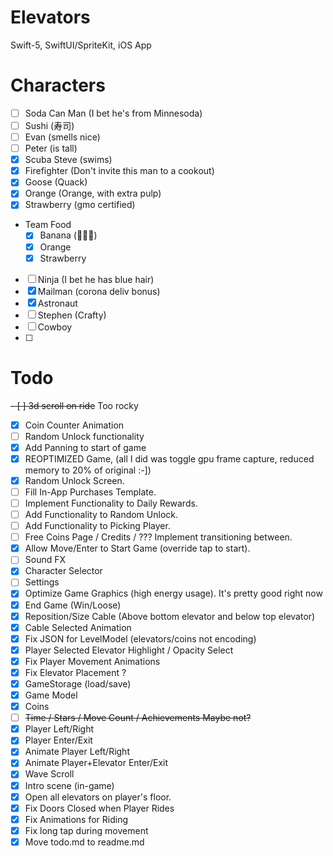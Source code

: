 # Elevators
Swift-5, SwiftUI/SpriteKit, iOS App

# Characters
- [ ] Soda Can Man (I bet he's from Minnesoda)
- [ ] Sushi (寿司)
- [ ] Evan (smells nice)
- [ ] Peter (is tall)
- [x] Scuba Steve (swims)
- [x] Firefighter (Don't invite this man to a cookout)
- [x] Goose (Quack)
- [x] Orange (Orange, with extra pulp)
- [x] Strawberry (gmo certified)
- Team Food
  - [x] Banana (🍌🦍🥵)
  - [x] Orange
  - [x] Strawberry
- [ ] Ninja (I bet he has blue hair)
- [x] Mailman (corona deliv bonus)
- [x] Astronaut
- [ ] Stephen (Crafty)
- [ ] Cowboy
- [ ] 

# Todo
~~- [ ] 3d scroll on ride~~ Too rocky
- [x] Coin Counter Animation
- [ ] Random Unlock functionality
- [x] Add Panning to start of game
- [x] REOPTIMIZED Game, (all I did was toggle gpu frame capture, reduced memory to 20% of original :-])
- [x] Random Unlock Screen.
- [ ] Fill In-App Purchases Template.
- [ ] Implement Functionality to Daily Rewards.
- [ ] Add Functionality to Random Unlock.
- [ ] Add Functionality to Picking Player.
- [ ] Free Coins Page / Credits / ??? Implement transitioning between.
- [x] Allow Move/Enter to Start Game (override tap to start).
- [ ] Sound FX
- [x] Character Selector
- [ ] Settings
- [x] Optimize Game Graphics (high energy usage). It's pretty good right now
- [x] End Game (Win/Loose)
- [x] Reposition/Size Cable (Above bottom elevator and below top elevator)
- [x] Cable Selected Animation
- [x] Fix JSON for LevelModel (elevators/coins not encoding)
- [x] Player Selected Elevator Highlight / Opacity Select
- [x] Fix Player Movement Animations
- [x] Fix Elevator Placement ?
- [x] GameStorage (load/save)
- [x] Game Model
- [x] Coins
- [ ] ~~Time / Stars / Move Count / Achievements      Maybe not?~~
- [x] Player Left/Right
- [x] Player Enter/Exit
- [x] Animate Player Left/Right
- [x] Animate Player+Elevator Enter/Exit
- [x] Wave Scroll
- [x] Intro scene (in-game)
- [x] Open all elevators on player's floor.
- [x] Fix Doors Closed when Player Rides
- [x] Fix Animations for Riding
- [x] Fix long tap during movement
- [x] Move todo.md to readme.md
